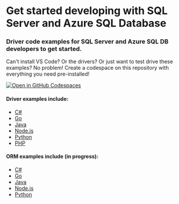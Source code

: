 # Get started developing with SQL Server and Azure SQL Database

### Driver code examples for SQL Server and Azure SQL DB developers to get started.

Can't install VS Code? Or the drivers? Or just want to test drive these examples? No problem! Create a codespace on this repository with everything you need pre-installed!

[![Open in GitHub Codespaces](https://github.com/codespaces/badge.svg)](https://github.com/codespaces/new?hide_repo_select=true&ref=main&skip_quickstart=true)

#### Driver examples include:

* [C#](./examples/sql/drivers/csharp-driver-example.md)
* [Go](/examples/sql/drivers/go-driver-example.md)
* [Java](./examples/sql/drivers/java-driver-example.md)
* [Node.js](./examples/sql/drivers/nodejs-driver-example.md)
* [Python](./examples/sql/drivers/python-driver-example.md)
* [PHP](./examples/sql/drivers/php-driver-example.md)

#### ORM examples include (in progress):

* [C#](./examples/sql/orm/csharp-orm-example.md)
* [Go](/examples/sql/orm/go-orm-example.md)
* [Java](./examples/sql/orm/java-orm-example.md)
* [Node.js](./examples/sql/orm/nodejs-orm-example.md)
* [Python](./examples/sql/orm/python-orm-example.md)
